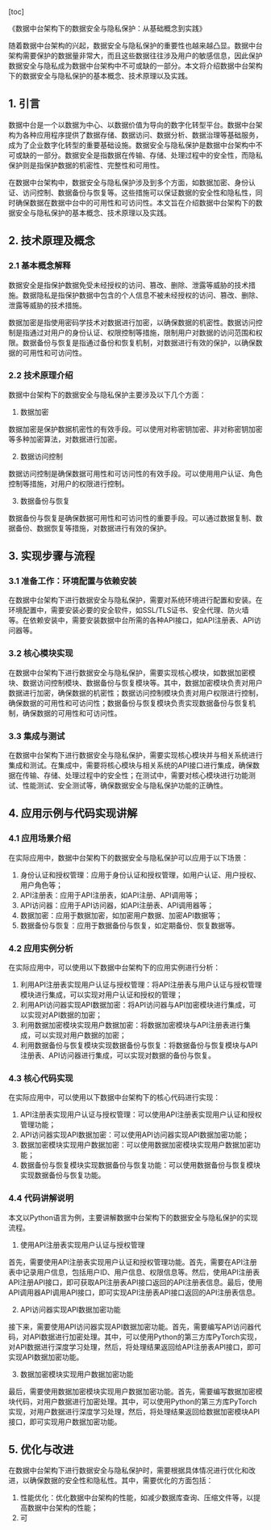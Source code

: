 
[toc]                    
                
                
《数据中台架构下的数据安全与隐私保护：从基础概念到实践》

随着数据中台架构的兴起，数据安全与隐私保护的重要性也越来越凸显。数据中台架构需要保护的数据量非常大，而且这些数据往往涉及用户的敏感信息，因此保护数据安全与隐私成为数据中台架构中不可或缺的一部分。本文将介绍数据中台架构下的数据安全与隐私保护的基本概念、技术原理以及实践。

## 1. 引言

数据中台是一个以数据为中心、以数据价值为导向的数字化转型平台。数据中台架构为各种应用程序提供了数据存储、数据访问、数据分析、数据治理等基础服务，成为了企业数字化转型的重要基础设施。数据安全与隐私保护是数据中台架构中不可或缺的一部分。数据安全是指数据在传输、存储、处理过程中的安全性，而隐私保护则是指保护数据的机密性、完整性和可用性。

在数据中台架构中，数据安全与隐私保护涉及到多个方面，如数据加密、身份认证、访问控制、数据备份与恢复等。这些措施可以保证数据的安全性和隐私性，同时确保数据在数据中台中的可用性和可访问性。本文旨在介绍数据中台架构下的数据安全与隐私保护的基本概念、技术原理以及实践。

## 2. 技术原理及概念

### 2.1 基本概念解释

数据安全是指保护数据免受未经授权的访问、篡改、删除、泄露等威胁的技术措施。数据隐私是指保护数据中包含的个人信息不被未经授权的访问、篡改、删除、泄露等威胁的技术措施。

数据加密是指使用密码学技术对数据进行加密，以确保数据的机密性。数据访问控制是指通过对用户的身份认证、权限控制等措施，限制用户对数据的访问范围和权限。数据备份与恢复是指通过备份和恢复机制，对数据进行有效的保护，以确保数据的可用性和可访问性。

### 2.2 技术原理介绍

数据中台架构下的数据安全与隐私保护主要涉及以下几个方面：

1. 数据加密

数据加密是保护数据机密性的有效手段。可以使用对称密钥加密、非对称密钥加密等多种加密算法，对数据进行加密。

2. 数据访问控制

数据访问控制是确保数据可用性和可访问性的有效手段。可以使用用户认证、角色控制等措施，对用户的权限进行控制。

3. 数据备份与恢复

数据备份与恢复是确保数据可用性和可访问性的重要手段。可以通过数据复制、数据备份、数据恢复等措施，对数据进行有效的保护。

## 3. 实现步骤与流程

### 3.1 准备工作：环境配置与依赖安装

在数据中台架构下进行数据安全与隐私保护，需要对系统环境进行配置和安装。在环境配置中，需要安装必要的安全软件，如SSL/TLS证书、安全代理、防火墙等。在依赖安装中，需要安装数据中台所需的各种API接口，如API注册表、API访问器等。

### 3.2 核心模块实现

在数据中台架构下进行数据安全与隐私保护，需要实现核心模块，如数据加密模块、数据访问控制模块、数据备份与恢复模块等。其中，数据加密模块负责对用户数据进行加密，确保数据的机密性；数据访问控制模块负责对用户权限进行控制，确保数据的可用性和可访问性；数据备份与恢复模块负责实现数据备份与恢复机制，确保数据的可用性和可访问性。

### 3.3 集成与测试

在数据中台架构下进行数据安全与隐私保护，需要实现核心模块并与相关系统进行集成和测试。在集成中，需要将核心模块与相关系统的API接口进行集成，确保数据在传输、存储、处理过程中的安全性；在测试中，需要对核心模块进行功能测试、性能测试、安全测试等，确保数据安全与隐私保护功能的正确性。

## 4. 应用示例与代码实现讲解

### 4.1 应用场景介绍

在实际应用中，数据中台架构下的数据安全与隐私保护可以应用于以下场景：

1. 身份认证和授权管理：应用于身份认证和授权管理，如用户认证、用户授权、用户角色等；
2. API注册表：应用于API注册表，如API注册、API调用等；
3. API访问器：应用于API访问器，如API注册表、API调用器等；
4. 数据加密：应用于数据加密，如加密用户数据、加密API数据等；
5. 数据备份与恢复：应用于数据备份与恢复，如定期备份、恢复数据等。

### 4.2 应用实例分析

在实际应用中，可以使用以下数据中台架构下的应用实例进行分析：

1. 利用API注册表实现用户认证与授权管理：将API注册表与用户认证与授权管理模块进行集成，可以实现对用户认证和授权的管理；
2. 利用API访问器实现API数据加密：将API访问器与API加密模块进行集成，可以实现对API数据的加密；
3. 利用数据加密模块实现用户数据加密：将数据加密模块与API注册表进行集成，可以实现对用户数据的加密；
4. 利用数据备份与恢复模块实现数据备份与恢复：将数据备份与恢复模块与API注册表、API访问器进行集成，可以实现对数据的备份与恢复。

### 4.3 核心代码实现

在实际应用中，可以使用以下数据中台架构下的核心代码进行实现：

1. API注册表实现用户认证与授权管理：可以使用API注册表实现用户认证和授权管理功能；
2. API访问器实现API数据加密：可以使用API访问器实现API数据加密功能；
3. 数据加密模块实现用户数据加密：可以使用数据加密模块实现用户数据加密功能；
4. 数据备份与恢复模块实现数据备份与恢复功能：可以使用数据备份与恢复模块实现数据备份与恢复功能。

### 4.4 代码讲解说明

本文以Python语言为例，主要讲解数据中台架构下的数据安全与隐私保护的实现流程。

1. 使用API注册表实现用户认证与授权管理

首先，需要使用API注册表实现用户认证和授权管理功能。首先，需要在API注册表中记录用户信息，包括用户ID、用户信息、权限信息等。然后，使用API注册表API注册API接口，即可获取API注册表API接口返回的API注册表信息。最后，使用API调用器API调用API接口，即可实现API注册表API接口返回的API注册表信息。

2. API访问器实现API数据加密功能

接下来，需要使用API访问器实现API数据加密功能。首先，需要编写API访问器代码，对API数据进行加密处理。其中，可以使用Python的第三方库PyTorch实现，对API数据进行深度学习处理，然后，将处理结果返回给API注册表API接口，即可实现API数据加密功能。

3. 数据加密模块实现用户数据加密功能

最后，需要使用数据加密模块实现用户数据加密功能。首先，需要编写数据加密模块代码，对用户数据进行加密处理。其中，可以使用Python的第三方库PyTorch实现，对用户数据进行深度学习处理，然后，将处理结果返回给数据加密模块API接口，即可实现用户数据加密功能。

## 5. 优化与改进

在数据中台架构下进行数据安全与隐私保护时，需要根据具体情况进行优化和改进，以确保数据的安全性和隐私性。其中，需要优化的方面包括：

1. 性能优化：优化数据中台架构的性能，如减少数据库查询、压缩文件等，以提高数据中台架构的性能；
2. 可

